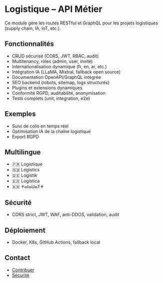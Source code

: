 # Logistique – API Métier

Ce module gère les routes RESTful et GraphQL pour les projets logistiques (supply chain, IA, IoT, etc.).

## Fonctionnalités
- CRUD sécurisé (CORS, JWT, RBAC, audit)
- Multitenancy, rôles (admin, user, invité)
- Internationalisation dynamique (fr, en, ar, etc.)
- Intégration IA (LLaMA, Mixtral, fallback open source)
- Documentation OpenAPI/GraphQL intégrée
- SEO backend (robots, sitemap, logs structurés)
- Plugins et extensions dynamiques
- Conformité RGPD, auditabilité, anonymisation
- Tests complets (unit, integration, e2e)

## Exemples
- Suivi de colis en temps réel
- Optimisation IA de la chaîne logistique
- Export RGPD

## Multilingue
- 🇫🇷 Logistique
- 🇬🇧 Logistics
- 🇩🇪 Logistik
- 🇪🇸 Logística
- 🇦🇲 ⵜⴰⵏⴰⵡⴰⵢⵜ

## Sécurité
- CORS strict, JWT, WAF, anti-DDOS, validation, audit

## Déploiement
- Docker, K8s, GitHub Actions, fallback local

## Contact
- [Contribuer](../../../../CONTRIBUTING.md)
- [Sécurité](../../../../SECURITY.md)
